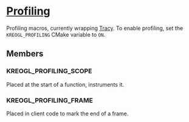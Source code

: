 # [Profiling](kreogl_profiling.hpp)

Profiling macros, currently wrapping [Tracy](https://github.com/wolfpld/tracy). To enable profiling, set the `KREOGL_PROFILING` CMake variable to `ON`.

## Members

### KREOGL_PROFILING_SCOPE

Placed at the start of a function, instruments it.

### KREOGL_PROFILING_FRAME

Placed in client code to mark the end of a frame.